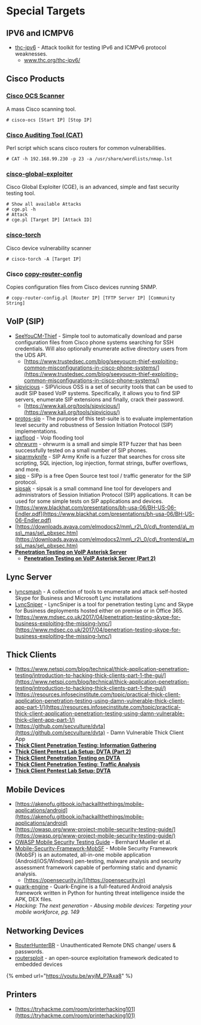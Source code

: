 # Special Targets

## IPV6 and ICMPV6

* [thc-ipv6](https://www.kali.org/tools/thc-ipv6/) - Attack toolkit for testing IPv6 and ICMPv6 protocol weaknesses.
  * www.thc.org/thc-ipv6/

## Cisco Products

### [Cisco OCS Scanner](https://www.kali.org/tools/cisco-ocs/)

A mass Cisco scanning tool.

```
# cisco-ocs [Start IP] [Stop IP]
```

### [Cisco Auditing Tool (CAT)](https://www.kali.org/tools/cisco-auditing-tool/)

Perl script which scans cisco routers for common vulnerabilities.

```
# CAT -h 192.168.99.230 -p 23 -a /usr/share/wordlists/nmap.lst
```

### [cisco-global-exploiter](https://www.kali.org/tools/cisco-global-exploiter/)

Cisco Global Exploiter (CGE), is an advanced, simple and fast security testing tool.

```
# Show all available Attacks
# cge.pl -h
# Attack
# cge.pl [Target IP] [Attack ID]
```

### [cisco-torch](https://www.kali.org/tools/cisco-torch/)

Cisco device vulnerability scanner

```
# cisco-torch -A [Target IP]
```

### Cisco [copy-router-config](https://www.kali.org/tools/copy-router-config/)

Copies configuration files from Cisco devices running SNMP.

```
# copy-router-config.pl [Router IP] [TFTP Server IP] [Community String]
```

## VoIP (SIP)

* [SeeYouCM-Thief](https://github.com/trustedsec/SeeYouCM-Thief) - Simple tool to automatically download and parse configuration files from Cisco phone systems searching for SSH credentials. Will also optionally enumerate active directory users from the UDS API.
  * [https://www.trustedsec.com/blog/seeyoucm-thief-exploiting-common-misconfigurations-in-cisco-phone-systems/](https://www.trustedsec.com/blog/seeyoucm-thief-exploiting-common-misconfigurations-in-cisco-phone-systems/)
* [sipvicious](https://github.com/EnableSecurity/sipvicious) - SIPVicious OSS is a set of security tools that can be used to audit SIP based VoIP systems. Specifically, it allows you to find SIP servers, enumerate SIP extensions and finally, crack their password.
  * [https://www.kali.org/tools/sipvicious/](https://www.kali.org/tools/sipvicious/)
* [protos-sip](https://www.kali.org/tools/protos-sip/) - The purpose of this test-suite is to evaluate implementation level security and robustness of Session Initiation Protocol (SIP) implementations.
* [iaxflood](https://www.kali.org/tools/iaxflood/) -  Voip flooding tool
* [ohrwurm](https://www.kali.org/tools/ohrwurm/) - ohrwurm is a small and simple RTP fuzzer that has been successfully tested on a small number of SIP phones.
* [siparmyknife](https://www.kali.org/tools/siparmyknife/) - SIP Army Knife is a fuzzer that searches for cross site scripting, SQL injection, log injection, format strings, buffer overflows, and more.
* [sipp](https://www.kali.org/tools/sipp/) - SIPp is a free Open Source test tool / traffic generator for the SIP protocol.
* [sipsak](https://www.kali.org/tools/sipsak/) - sipsak is a small command line tool for developers and administrators of Session Initiation Protocol (SIP) applications. It can be used for some simple tests on SIP applications and devices.
* [https://www.blackhat.com/presentations/bh-usa-06/BH-US-06-Endler.pdf](https://www.blackhat.com/presentations/bh-usa-06/BH-US-06-Endler.pdf)
* [https://downloads.avaya.com/elmodocs2/mm\_r2\_0/cd\_frontend/a\_mss\_mas/se\_pbxsec.htm](https://downloads.avaya.com/elmodocs2/mm\_r2\_0/cd\_frontend/a\_mss\_mas/se\_pbxsec.htm)
* [**Penetration Testing on VoIP Asterisk Server**](https://www.hackingarticles.in/penetration-testing-on-voip-asterisk-server/)
  * [**Penetration Testing on VoIP Asterisk Server (Part 2)**](https://www.hackingarticles.in/penetration-testing-on-voip-asterisk-server-part-2/)

## Lync Server

* [lyncsmash](https://github.com/nyxgeek/lyncsmash) - A collection of tools to enumerate and attack self-hosted Skype for Business and Microsoft Lync installations
* [LyncSniper](https://github.com/mdsecresearch/LyncSniper) - LyncSniper is a tool for penetration testing Lync and Skype for Business deployments hosted either on premise or in Office 365.
* [https://www.mdsec.co.uk/2017/04/penetration-testing-skype-for-business-exploiting-the-missing-lync/](https://www.mdsec.co.uk/2017/04/penetration-testing-skype-for-business-exploiting-the-missing-lync/)

## Thick Clients

* [https://www.netspi.com/blog/technical/thick-application-penetration-testing/introduction-to-hacking-thick-clients-part-1-the-gui/](https://www.netspi.com/blog/technical/thick-application-penetration-testing/introduction-to-hacking-thick-clients-part-1-the-gui/)
* [https://resources.infosecinstitute.com/topic/practical-thick-client-application-penetration-testing-using-damn-vulnerable-thick-client-app-part-1/](https://resources.infosecinstitute.com/topic/practical-thick-client-application-penetration-testing-using-damn-vulnerable-thick-client-app-part-1/)
* [https://github.com/secvulture/dvta](https://github.com/secvulture/dvta) - Damn Vulnerable Thick Client App
* [**Thick Client Penetration Testing: Information Gathering**](https://www.hackingarticles.in/thick-client-penetration-testing-information-gathering/)
* [**Thick Client Pentest Lab Setup: DVTA (Part 2)**](https://www.hackingarticles.in/thick-client-pentest-lab-setup-dvta-part-2/)
* [**Thick Client Penetration Testing on DVTA**](https://www.hackingarticles.in/thick-client-penetration-testing-on-dvta/)
* [**Thick Client Penetration Testing: Traffic Analysis**](https://www.hackingarticles.in/thick-client-penetration-testing-traffic-analysis/)
* [**Thick Client Pentest Lab Setup: DVTA**](https://www.hackingarticles.in/thick-client-pentest-lab-setup-dvta/)

## Mobile Devices

* [https://akenofu.gitbook.io/hackallthethings/mobile-applications/android](https://akenofu.gitbook.io/hackallthethings/mobile-applications/android)
* [https://owasp.org/www-project-mobile-security-testing-guide/](https://owasp.org/www-project-mobile-security-testing-guide/)
* [OWASP Mobile Security Testing Guide](https://mobile-security.gitbook.io/mobile-security-testing-guide/) - Bernhard Mueller et al.
* [Mobile-Security-Framework-MobSF](https://github.com/MobSF/Mobile-Security-Framework-MobSF) - Mobile Security Framework (MobSF) is an automated, all-in-one mobile application (Android/iOS/Windows) pen-testing, malware analysis and security assessment framework capable of performing static and dynamic analysis.
  * [https://opensecurity.in/](https://opensecurity.in)
* [quark-engine](https://www.kali.org/tools/quark-engine/) - Quark-Engine is a full-featured Android analysis framework written in Python for hunting threat intelligence inside the APK, DEX files.
* _Hacking: The next generation - Abusing mobile devices: Targeting your mobile workforce, pg. 149_

## Networking Devices

* [RouterHunterBR](https://github.com/googleinurl/RouterHunterBR) - Unauthenticated Remote DNS change/ users & passwords.
* [routersploit](https://github.com/threat9/routersploit) - an open-source exploitation framework dedicated to embedded devices

{% embed url="https://youtu.be/wyjM_P7Axa8" %}

## Printers

* [https://tryhackme.com/room/printerhacking101](https://tryhackme.com/room/printerhacking101)
